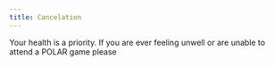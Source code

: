 ```yaml
---
title: Cancelation
---
```


Your health is a priority. If you are ever feeling unwell or are unable to attend a POLAR game please 